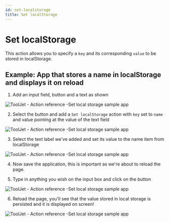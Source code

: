 ```yaml
---
id: set-localstorage
title: Set localStorage
---
```


# Set localStorage

This action allows you to specify a `key` and its corresponding `value` to be stored in localStorage.

## Example: App that stores a name in localStorage and displays it on reload

1. Add an input field, button and a text as shown

<div style={{textAlign: 'center'}}>

![ToolJet - Action reference -Set local storage sample app](/img/actions/localstorage/1.png)

</div>

2. Select the button and add a `Set localStorage` action with `key` set to `name` and value pointing at the value of the text field

<div style={{textAlign: 'center'}}>

![ToolJet - Action reference -Set local storage sample app](/img/actions/localstorage/2.png)

</div>

3. Select the text label we've added and set its value to the name item from localStorage

<div style={{textAlign: 'center'}}>

![ToolJet - Action reference -Set local storage sample app](/img/actions/localstorage/3.png)

</div>


4. Now save the application, this is important as we're about to reload the page.

5. Type in anything you wish on the input box and click on the button

<div style={{textAlign: 'center'}}>

![ToolJet - Action reference -Set local storage sample app](/img/actions/localstorage/5.png)

</div>


6. Reload the page, you'll see that the value stored in local storage is persisted and it is displayed on screen!

<div style={{textAlign: 'center'}}>

![ToolJet - Action reference -Set local storage sample app](/img/actions/localstorage/6.png)

</div>

